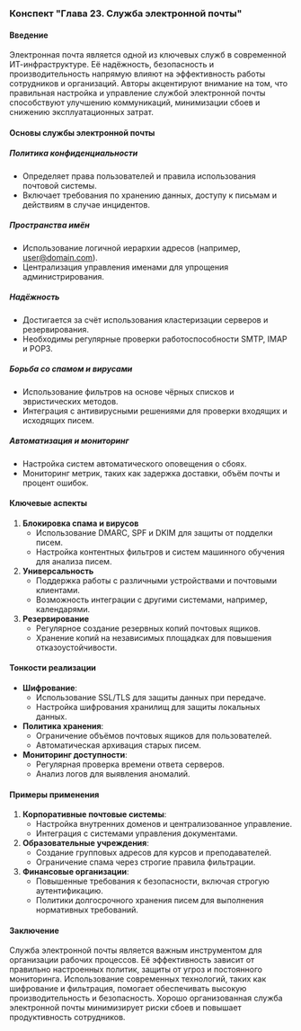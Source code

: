 ### Конспект "Глава 23. Служба электронной почты"

#### Введение
Электронная почта является одной из ключевых служб в современной ИТ-инфраструктуре. Её надёжность, безопасность и производительность напрямую влияют на эффективность работы сотрудников и организаций. Авторы акцентируют внимание на том, что правильная настройка и управление службой электронной почты способствуют улучшению коммуникаций, минимизации сбоев и снижению эксплуатационных затрат.

#### Основы службы электронной почты

##### Политика конфиденциальности
- Определяет права пользователей и правила использования почтовой системы.
- Включает требования по хранению данных, доступу к письмам и действиям в случае инцидентов.

##### Пространства имён
- Использование логичной иерархии адресов (например, user@domain.com).
- Централизация управления именами для упрощения администрирования.

##### Надёжность
- Достигается за счёт использования кластеризации серверов и резервирования.
- Необходимы регулярные проверки работоспособности SMTP, IMAP и POP3.

##### Борьба со спамом и вирусами
- Использование фильтров на основе чёрных списков и эвристических методов.
- Интеграция с антивирусными решениями для проверки входящих и исходящих писем.

##### Автоматизация и мониторинг
- Настройка систем автоматического оповещения о сбоях.
- Мониторинг метрик, таких как задержка доставки, объём почты и процент ошибок.

#### Ключевые аспекты
1. **Блокировка спама и вирусов**
   - Использование DMARC, SPF и DKIM для защиты от подделки писем.
   - Настройка контентных фильтров и систем машинного обучения для анализа писем.
2. **Универсальность**
   - Поддержка работы с различными устройствами и почтовыми клиентами.
   - Возможность интеграции с другими системами, например, календарями.
3. **Резервирование**
   - Регулярное создание резервных копий почтовых ящиков.
   - Хранение копий на независимых площадках для повышения отказоустойчивости.

#### Тонкости реализации
- **Шифрование**:
  - Использование SSL/TLS для защиты данных при передаче.
  - Настройка шифрования хранилищ для защиты локальных данных.
- **Политика хранения**:
  - Ограничение объёмов почтовых ящиков для пользователей.
  - Автоматическая архивация старых писем.
- **Мониторинг доступности**:
  - Регулярная проверка времени ответа серверов.
  - Анализ логов для выявления аномалий.

#### Примеры применения
1. **Корпоративные почтовые системы**:
   - Настройка внутренних доменов и централизованное управление.
   - Интеграция с системами управления документами.
2. **Образовательные учреждения**:
   - Создание групповых адресов для курсов и преподавателей.
   - Ограничение спама через строгие правила фильтрации.
3. **Финансовые организации**:
   - Повышенные требования к безопасности, включая строгую аутентификацию.
   - Политики долгосрочного хранения писем для выполнения нормативных требований.

#### Заключение
Служба электронной почты является важным инструментом для организации рабочих процессов. Её эффективность зависит от правильно настроенных политик, защиты от угроз и постоянного мониторинга. Использование современных технологий, таких как шифрование и фильтрация, помогает обеспечивать высокую производительность и безопасность. Хорошо организованная служба электронной почты минимизирует риски сбоев и повышает продуктивность сотрудников.

